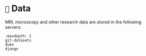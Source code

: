 # `💾` Data

MRI, microscopy and other research data are stored in the following servers:

```{toctree}
:maxdepth: 1
git-datasets
duke
django
```
